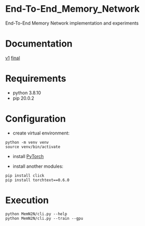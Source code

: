 # End-To-End_Memory_Network
End-To-End Memory Network implementation and experiments

# Documentation
[v1](https://demo.hedgedoc.org/q6ECn9yVQam88qt6V47kPw?both)
[final](https://demo.hedgedoc.org/fb0incRUReC2PJciRZXvcA)

# Requirements
- python 3.8.10
- pip 20.0.2

# Configuration
- create virtual environment:
```
python -m venv venv
source venv/bin/activate
```

- install [PyTorch](https://pytorch.org/)

- install another modules:
```
pip install click
pip install torchtext==0.6.0
```

# Execution
```
python MemN2N/cli.py --help
python MemN2N/cli.py --train --gpu
```
